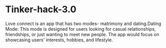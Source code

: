 # Tinker-hack-3.0
Love connect is an app that has two modes- matrimony and dating.Dating Mode: This mode is designed for users looking for casual relationships, friendships, or just wanting to meet new people. The app would focus on showcasing users' interests, hobbies, and lifestyle.  
